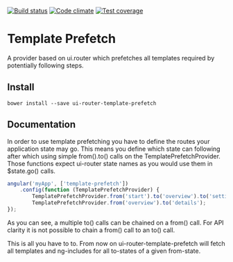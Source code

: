 [![Build status][travis-image]][travis-url]
[![Code climate][codeclimate-image]][codeclimate-url]
[![Test coverage][testcoverage-image]][testcoverage-url]

Template Prefetch
===========

A provider based on ui.router which prefetches all templates required by potentially following steps.

## Install

```shell
bower install --save ui-router-template-prefetch
```

## Documentation

In order to use template prefetching you have to define the routes your application state may go. This means you 
define which state can following after which using simple from().to() calls on the TemplatePrefetchProvider. Those
functions expect ui-router state names as you would use them in $state.go() calls.

```js
angular('myApp', ['template-prefetch'])
    .config(function (TemplatePrefetchProvider) {
        TemplatePrefetchProvider.from('start').to('overview').to('settings');
        TemplatePrefetchProvider.from('overview').to('details');
});
```
As you can see, a multiple to() calls can be chained on a from() call. For API clarity it is not possible to chain
a from() call to an to() call.

This is all you have to to. From now on ui-router-template-prefetch will fetch all templates and ng-includes for
all to-states of a given from-state.

[travis-image]: https://travis-ci.org/feigi/TemplatePrefetch.svg?branch=master
[travis-url]: https://travis-ci.org/feigi/TemplatePrefetch
[codeclimate-image]: https://codeclimate.com/github/feigi/TemplatePrefetch/badges/gpa.svg
[codeclimate-url]: https://codeclimate.com/github/feigi/TemplatePrefetch
[testcoverage-image]: https://codeclimate.com/github/feigi/TemplatePrefetch/badges/coverage.svg
[testcoverage-url]: https://codeclimate.com/github/feigi/TemplatePrefetch